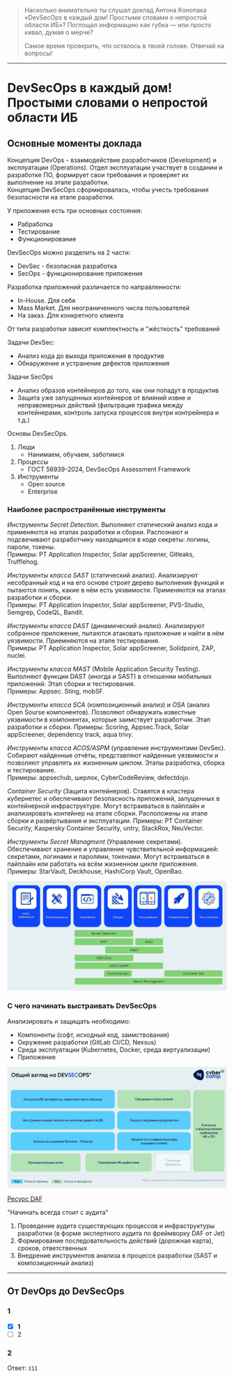 > Насколько внимательно ты слушал доклад Антона Конопака «DevSecOps в каждый дом! Простыми словами о непростой области ИБ»? Поглощал информацию как губка — или просто кивал, думая о мерче?
>
> Самое время проверить, что осталось в твоей голове. Отвечай на вопросы!
___

# DevSecOps в каждый дом! Простыми словами о непростой области ИБ
## Основные моменты доклада
Концепция DevOps - взаимодействие разработчиков (Development) и эксплуатации (Operations). Отдел эксплуатации участвует в создании и разработке ПО, формирует свои требования и проверяет их выполнение на этапе разработки.  
Концепция DevSecOps сформировалась, чтобы учесть требования безопасности на этапе разработки.  

У приложения есть три основных состояния:
- Рабработка
- Тестирование
- Функционирование

DevSecOps можно разделить на 2 части:
- DevSec - безопасная разработка
- SecOps - функционирование приложения

Разработка приложений различается по направленности:
- In-House. Для себя
- Mass Market. Для неограниченного числа пользователей
- На заказ. Для конкретного клиента

От типа разработки зависит комплектность и "жёсткость" требований  

Задачи DevSec:
+ Анализ кода до выхода приложения в продуктив
+ Обнаружение и устранение дефектов приложения

Задачи SecOps
+ Анализ образов контейнеров до того, как они попадут в продуктив
+ Защита уже запущенных контейнеров от влияний извне и неправомерных действий (фильтрация трафика между контейнерами, контроль запуска процессов внутри контрейнера и т.д.)

Основы DevSecOps.
1. Люди
   - Нанимаем, обучаем, заботимся
2. Процессы
   - ГОСТ 56939-2024, DevSecOps Assessment Framework
3. Инструменты
   - Open source
   - Enterprise

### Наиболее распространённые инструменты
*Инструменты Secret Detection*. Выполняют статический анализ кода и применяются на этапах разработки и сборки. Распознают и подсвечивают разработчику находящиеся в коде секреты: логины, пароли, токены.  
Примеры: PT Application Inspector, Solar appScreener, Gitleaks, Trufflehog.  

*Инструменты класса SAST* (статический анализ). Анализируют несобранный код и на его основе строят дерево выполнения функций и пытаются понять, какие в нём есть уязвимости. Применяются на этапах разработки и сборки.  
Примеры: PT Application Inspector, Solar appScreener, PVS-Studio, Semgrep, CodeQL, Bandit.  

*Инструменты класса DAST* (динамический анализ). Анализируют собранное приложение, пытаются атаковать приложение и найти в нём уязвимости. Приемняются на этапе тестирования.  
Примеры: PT Application Inspector, Solar appScreener, Solidpoint, ZAP, nuclei.  

*Инструменты класса MAST* (Mobile Application Security Testing). Выполняют функции DAST (иногда и SAST) в отношении мобильных приложений. Этап сборки и тестирования.   
Примеры: Appsec. Sting, mobSF.

*Инструменты класса SCA* (композиционный анализ) и *OSA* (анализ Open Sourse компонентов). Позволяют обнаружать известные уязвимости в компонентах, которые заимствует разработчик. Этап разработки и сборки.
Примеры: Scoring, Appsec.Track, Solar appScreener, dependency track, aqua trivy.  

*Инструменты класса ACOS/ASPM* (управление инструментами DevSec). Собирают найденные отчёты, представляют найденные уязвимости и позволяют управлять их жизненным циклом. Этапы разработка, сборка и тестирование.  
Примеры: appsechub, шерлок, CyberCodeReview, defectdojo.

*Container Security* (Защита контейнеров). Ставятся в кластера кубернетес и обеспечивают безопасность приложений, запущенных в контейнерной инфраструктуре. Могут встраиваться в пайплайн и анализировать контейнер на этапе сборки. Расположены на этапе сборки и развёртывания и эксплуатации.
Примеры: PT Container Security, Kaspersky Container Security, untry, StackRox, NeuVector.  

*Инструменты Secret Managment* (Управление секретами). Обеспечивают хранение и управление чувствительной информацией: секретами, логинами и паролями, токенами. Могут встраиваться в пайплайн или работать на всём жизненном цикле приложения.  
Примеры: StarVault, Deckhouse, HashiCorp Vault, OpenBao.  

<p align="left">
  <img src="https://github.com/AronHopeless/CyberCamp2025_guide/blob/main/imgs/5-1.jpg">
</p>

### С чего начинать выстраивать DevSecOps
Анализировать и защищать необходимо:
- Компоненты (софт, исходный код, заимствования)
- Окружение разработки (GitLab CI/CD, Nexsus)
- Среда эксплуатации (Kubernetes, Docker, среда виртуализации)
- Приложение

<p align="left">
  <img src="https://github.com/AronHopeless/CyberCamp2025_guide/blob/main/imgs/5-2.jpg">
</p>

[Ресурс DAF](https://github.com/Jet-Security-Team/DevSecOps-Assessment-Framework)


"Начинать всегда стоит с аудита"  
1. Проведение аудита существующих процессов и инфраструктуры разработки (в форме экспертного аудита по фреймворку DAF от Jet)
2. Формирование последовательность действий (дорожная карта), сроков, ответственных
3. Внедрение инструментов анализа в процессе разработки (SAST и композиционный анализ)

___

## От DevOps до DevSecOps
### 1
> 

- [x] **1**
- [ ] 2

### 2
> 

Ответ: `111`

